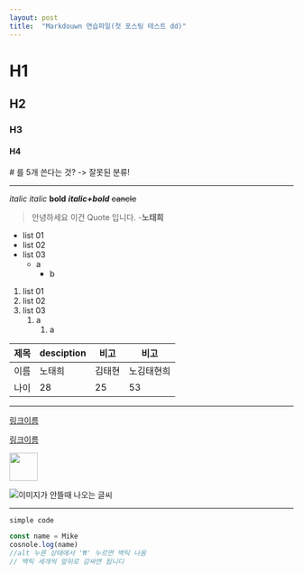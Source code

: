 ```yaml
---
layout: post
title:  "Markdouwn 연습파일(첫 포스팅 테스트 dd)"
---
```



# H1
## H2
### H3
#### H4

\# 를 5개 쓴다는 것? -> 잘못된 분류!

---

_italic_
*italic*
**bold**
**_italic+bold_**
~~cancle~~

> 안녕하세요 이건 Quote 입니다. -**노태희**

- list 01
- list 02
- list 03
    - a
        - b

1. list 01
2. list 02
2. list 03
    1. a
        1. a


| 제목 | desciption | 비고 | 비고 |
|-|-|-|-|
| 이름 | 노태희 | 김태현 | 노김태현희 |
| 나이 | 28 | 25 | 53 |

---

[링크이름](www.naver.com)

<a href = "www.naver.com">링크이름</a>

<img src="https://subinium.github.io/assets/images/mac_asb.jpg" width=50px>

![이미지가 안뜰때 나오는 글씨](https://subinium.github.io/assets/images/mac_asb.jpg)

---

`simple code`

``` javascript
const name = Mike
cosnole.log(name)
//alt 누른 상태에서 '₩' 누르면 백틱 나옴
// 백틱 세개씩 앞뒤로 감싸면 됩니디
```

